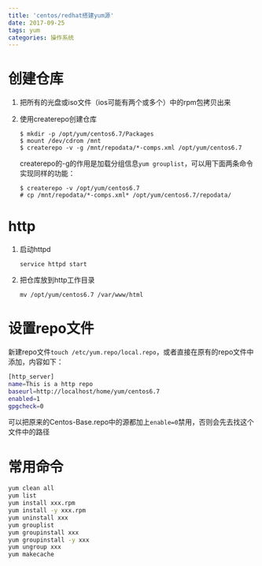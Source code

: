```yaml
---
title: 'centos/redhat搭建yum源'
date: 2017-09-25
tags: yum
categories: 操作系统
---
```


# 创建仓库

1. 把所有的光盘或iso文件（ios可能有两个或多个）中的rpm包拷贝出来

2. 使用createrepo创建仓库

   ```shell
   $ mkdir -p /opt/yum/centos6.7/Packages
   $ mount /dev/cdrom /mnt
   $ createrepo -v -g /mnt/repodata/*-comps.xml /opt/yum/centos6.7
   ```

   createrepo的-g的作用是加载分组信息`yum grouplist`，可以用下面两条命令实现同样的功能：

   ```shell
   $ createrepo -v /opt/yum/centos6.7
   # cp /mnt/repodata/*-comps.xml* /opt/yum/centos6.7/repodata/
   ```

# http

1. 启动httpd

   ```shell
   service httpd start
   ```

2. 把仓库放到http工作目录

   ```shell
   mv /opt/yum/centos6.7 /var/www/html
   ```

# 设置repo文件

新建repo文件`touch /etc/yum.repo/local.repo`，或者直接在原有的repo文件中添加，内容如下：

```bash
[http_server]
name=This is a http repo
baseurl=http://localhost/home/yum/centos6.7
enabled=1
gpgcheck=0
```

可以把原来的Centos-Base.repo中的源都加上`enable=0`禁用，否则会先去找这个文件中的路径

# 常用命令

```bash
yum clean all
yum list
yum install xxx.rpm
yum install -y xxx.rpm
yum uninstall xxx
yum grouplist
yum groupinstall xxx
yum groupinstall -y xxx
yum ungroup xxx
yum makecache
```
